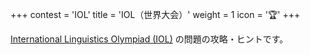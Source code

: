 +++
contest = 'IOL'
title = 'IOL（世界大会）'
weight = 1
icon = '🏆'
+++

[International Linguistics Olympiad (IOL)](https://ioling.org/) の問題の攻略・ヒントです。